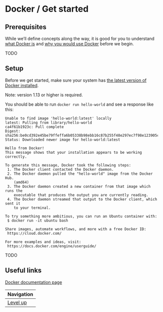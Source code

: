 # Docker / Get started #

## Prerequisites ##

While we’ll define concepts along the way, it is good for you to understand [what Docker is](../what-docker/README.md) and [why you would use Docker](../use-cases/README.md) before we begin.

TODO

## Setup ##

Before we get started, make sure your system has [the latest version of Docker installed](../engine/installation/README.md).

Note: version 1.13 or higher is required.

You should be able to run `docker run hello-world` and see a response like this:

    Unable to find image 'hello-world:latest' locally
    latest: Pulling from library/hello-world
    ca4f61b1923c: Pull complete
    Digest: sha256:be0cd392e45be79ffeffa6b05338b98ebb16c87b255f48e297ec7f98e123905c
    Status: Downloaded newer image for hello-world:latest

    Hello from Docker!
    This message shows that your installation appears to be working correctly.

    To generate this message, Docker took the following steps:
     1. The Docker client contacted the Docker daemon.
     2. The Docker daemon pulled the "hello-world" image from the Docker Hub.
        (amd64)
     3. The Docker daemon created a new container from that image which runs the
        executable that produces the output you are currently reading.
     4. The Docker daemon streamed that output to the Docker client, which sent it
        to your terminal.

    To try something more ambitious, you can run an Ubuntu container with:
     $ docker run -it ubuntu bash

    Share images, automate workflows, and more with a free Docker ID:
     https://cloud.docker.com/

    For more examples and ideas, visit:
     https://docs.docker.com/engine/userguide/

TODO

## Useful links ##

[Docker documentation page](https://docs.docker.com/get-started/)

| Navigation               |
| ------------------------ |
| [Level up](../README.md) |
